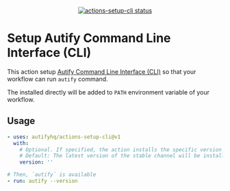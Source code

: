 <p align="center">
  <a href="https://github.com/autifyhq/actions-setup-cli"><img alt="actions-setup-cli status" src="https://github.com/autifyhq/actions-setup-cli/workflows/build-test/badge.svg"></a>
</p>

# Setup Autify Command Line Interface (CLI)

This action setup [Autify Command Line Interface (CLI)](https://github.com/autifyhq/autify-cli) so that your workflow can run `autify` command.

The installed directly will be added to `PATH` environment variable of your workflow.

## Usage

```yaml
- uses: autifyhq/actions-setup-cli@v1
  with:
    # Optional. If specified, the action installs the specific version of Autify CLI.
    # Default: The latest version of the stable channel will be installed.
    version: ''

# Then, `autify` is available
- run: autify --version
```
